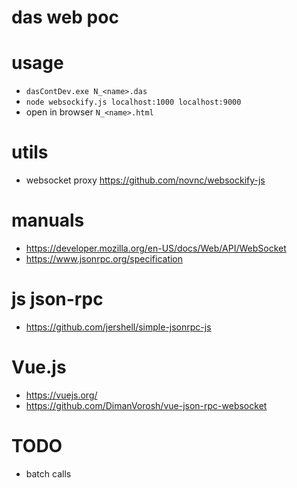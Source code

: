 # das web poc


# usage

- `dasContDev.exe N_<name>.das`
- `node websockify.js localhost:1000 localhost:9000`
- open in browser `N_<name>.html`

# utils

- websocket proxy https://github.com/novnc/websockify-js

# manuals

- https://developer.mozilla.org/en-US/docs/Web/API/WebSocket
- https://www.jsonrpc.org/specification

# js json-rpc

- https://github.com/jershell/simple-jsonrpc-js

# Vue.js

- https://vuejs.org/
- https://github.com/DimanVorosh/vue-json-rpc-websocket

# TODO
- batch calls